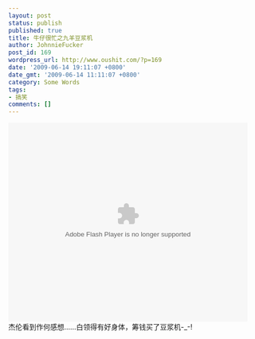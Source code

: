 ```yaml
---
layout: post
status: publish
published: true
title: 牛仔很忙之九羊豆浆机
author: JohnnieFucker
post_id: 169
wordpress_url: http://www.oushit.com/?p=169
date: '2009-06-14 19:11:07 +0800'
date_gmt: '2009-06-14 11:11:07 +0800'
category: Some Words
tags:
- 搞笑
comments: []
---
```

<p><embed src="http://player.youku.com/player.php/sid/24284932/v.swf" quality="high" width="480" height="400" align="middle" allowScriptAccess="sameDomain" type="application/x-shockwave-flash"></embed><br />
杰伦看到作何感想……白领得有好身体，筹钱买了豆浆机-_-!</p>
